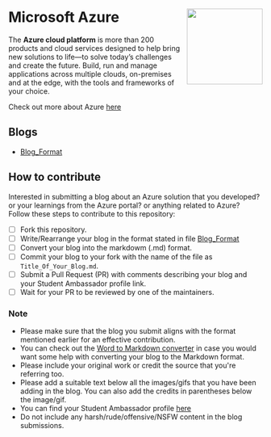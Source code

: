 # Microsoft Azure <img src=___ width=150 align='right'>

The **Azure cloud platform** is more than 200 products and cloud services designed to help bring new solutions to life—to solve today’s challenges and create the future. Build, run and manage applications across multiple clouds, on-premises and at the edge, with the tools and frameworks of your choice. 

Check out more about Azure [here](https://azure.microsoft.com/en-in/overview/what-is-azure/)

## Blogs
- [Blog_Format]()

## How to contribute
Interested in submitting a blog about an Azure solution that you developed? or your learnings from the Azure portal? or anything related to Azure? 
Follow these steps to contribute to this repository:

* [ ] Fork this repository.
* [ ] Write/Rearrange your blog in the format stated in file [Blog_Format]()
* [ ] Convert your blog into the markdowm (.md) format.
* [ ] Commit your blog to your fork with the name of the file as ```Title_Of_Your_Blog.md```.
* [ ] Submit a Pull Request (PR) with comments describing your blog and your Student Ambassador profile link.
* [ ] Wait for your PR to be reviewed by one of the maintainers. 

### Note
* Please make sure that the blog you submit aligns with the format mentioned earlier for an effective contribution.
* You can check out the [Word to Markdown converter](https://word2md.com/) in case you would want some help with converting your blog to the Markdown format.
* Please include your original work or credit the source that you're referring too.
* Please add a suitable text below all the images/gifs that you have been adding in the blog. You can also add the credits in parentheses below the image/gif.
* You can find your Student Ambassador profile [here](https://studentambassadors.microsoft.com/en-US/profile)
* Do not include any harsh/rude/offensive/NSFW content in the blog submissions.

